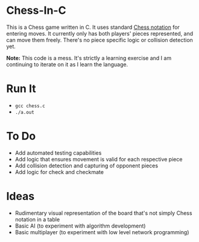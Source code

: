 # Chess-In-C
This is a Chess game written in C. It uses standard [Chess notation](https://en.wikipedia.org/wiki/Chess_notation) for entering moves. It currently only has both players' pieces represented, and can move them freely. There's no piece specific logic or collision detection yet.

**Note:** This code is a mess. It's strictly a learning exercise and I am continuing to iterate on it as I learn the language.

# Run It

* `gcc chess.c`
* `./a.out`

# To Do

* Add automated testing capabilities
* Add logic that ensures movement is valid for each respective piece
* Add collision detection and capturing of opponent pieces
* Add logic for check and checkmate

# Ideas

* Rudimentary visual representation of the board that's not simply Chess notation in a table
* Basic AI (to experiment with algorithm development)
* Basic multiplayer (to experiment with low level network programming)
